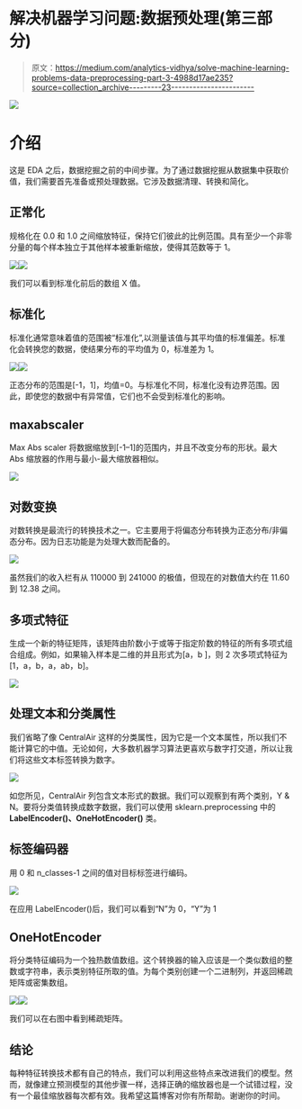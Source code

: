 # 解决机器学习问题:数据预处理(第三部分)

> 原文：<https://medium.com/analytics-vidhya/solve-machine-learning-problems-data-preprocessing-part-3-4988d17ae235?source=collection_archive---------23----------------------->

![](img/76fb22f110471753527ebd31d5501695.png)

# 介绍

这是 EDA 之后，数据挖掘之前的中间步骤。为了通过数据挖掘从数据集中获取价值，我们需要首先准备或预处理数据。它涉及数据清理、转换和简化。

## 正常化

规格化在 0.0 和 1.0 之间缩放特征，保持它们彼此的比例范围。具有至少一个非零分量的每个样本独立于其他样本被重新缩放，使得其范数等于 1。

![](img/39b23a5b43edb735ab98a5f643bbf9a1.png)![](img/351d709836e8ac72d4cea79583c6e7ac.png)

我们可以看到标准化前后的数组 X 值。

## 标准化

标准化通常意味着值的范围被“标准化”,以测量该值与其平均值的标准偏差。标准化会转换您的数据，使结果分布的平均值为 0，标准差为 1。

![](img/a8735dc013f1837c65384c73960a4602.png)![](img/fda7328df2aa4df21128ce8462fa8e0d.png)

正态分布的范围是[-1，1]，均值=0。与标准化不同，标准化没有边界范围。因此，即使您的数据中有异常值，它们也不会受到标准化的影响。

## **maxabscaler**

Max Abs scaler 将数据缩放到[-1–1]的范围内，并且不改变分布的形状。最大 Abs 缩放器的作用与最小-最大缩放器相似。

![](img/c7147aba837559925ccf42f8fc78b919.png)

## 对数变换

对数转换是最流行的转换技术之一。它主要用于将偏态分布转换为正态分布/非偏态分布。因为日志功能是为处理大数而配备的。

![](img/b6de1c0ef8e0fc585d2fc62ce3c34aa9.png)

虽然我们的收入栏有从 110000 到 241000 的极值，但现在的对数值大约在 11.60 到 12.38 之间。

## 多项式特征

生成一个新的特征矩阵，该矩阵由阶数小于或等于指定阶数的特征的所有多项式组合组成。例如，如果输入样本是二维的并且形式为[a，b ]，则 2 次多项式特征为[1，a，b，a，ab，b]。

![](img/49f7093b124f7bd88ab02a4bab9b13b1.png)

## **处理文本和分类属性**

我们省略了像 CentralAir 这样的分类属性，因为它是一个文本属性，所以我们不能计算它的中值。无论如何，大多数机器学习算法更喜欢与数字打交道，所以让我们将这些文本标签转换为数字。

![](img/3a046aba39078320470fbf54afdd16aa.png)

如您所见，CentralAir 列包含文本形式的数据。我们可以观察到有两个类别，Y & N。要将分类值转换成数字数据，我们可以使用 sklearn.preprocessing 中的 **LabelEncoder()、OneHotEncoder()** 类。

## **标签编码器**

用 0 和 n_classes-1 之间的值对目标标签进行编码。

![](img/45c107f8e295868690e5521ded8e17b5.png)

在应用 LabelEncoder()后，我们可以看到“N”为 0，“Y”为 1

## **OneHotEncoder**

将分类特征编码为一个独热数值数组。这个转换器的输入应该是一个类似数组的整数或字符串，表示类别特征所取的值。为每个类别创建一个二进制列，并返回稀疏矩阵或密集数组。

![](img/102a298d624b6cba613410bd66ad6fa0.png)![](img/0fc134301fc9605bd4de81d8ee563e24.png)

我们可以在右图中看到稀疏矩阵。

## 结论

每种特征转换技术都有自己的特点，我们可以利用这些特点来改进我们的模型。然而，就像建立预测模型的其他步骤一样，选择正确的缩放器也是一个试错过程，没有一个最佳缩放器每次都有效。我希望这篇博客对你有所帮助。谢谢你的时间。